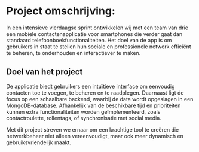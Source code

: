 # **Project omschrijving:**
In een intensieve vierdaagse sprint ontwikkelen wij met een team van drie een mobiele contactenapplicatie voor smartphones die verder gaat dan standaard telefoonboekfunctionaliteiten. Het doel van de app is om gebruikers in staat te stellen hun sociale en professionele netwerk efficiënt te beheren, te onderhouden en interactiever te maken.

## Doel van het project
De applicatie biedt gebruikers een intuïtieve interface om eenvoudig contacten toe te voegen, te beheren en te raadplegen. Daarnaast ligt de focus op een schaalbare backend, waarbij de data wordt opgeslagen in een MongoDB-database. Afhankelijk van de beschikbare tijd en prioriteiten kunnen extra functionaliteiten worden geïmplementeerd, zoals contactroulette, rollentags, of synchronisatie met social media.

Met dit project streven we ernaar om een krachtige tool te creëren die netwerkbeheer niet alleen vereenvoudigt, maar ook meer dynamisch en gebruiksvriendelijk maakt.
